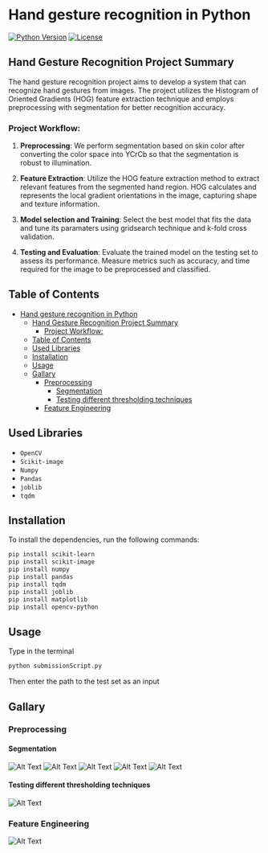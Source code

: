 # Hand gesture recognition in Python

[![Python Version](https://img.shields.io/badge/python-3.10.9-blue.svg)](https://www.python.org/downloads/release/python-385/)
[![License](https://img.shields.io/badge/license-MIT-green.svg)](https://opensource.org/licenses/MIT)

## Hand Gesture Recognition Project Summary

The hand gesture recognition project aims to develop a system that can recognize hand gestures from images. The project utilizes the Histogram of Oriented Gradients (HOG) feature extraction technique and employs preprocessing with segmentation for better recognition accuracy.

### Project Workflow:

1. **Preprocessing**: We perform segmentation based on skin color after converting the color space into YCrCb so that the segmentation is robust to illumination.

2. **Feature Extraction**: Utilize the HOG feature extraction method to extract relevant features from the segmented hand region. HOG calculates and represents the local gradient orientations in the image, capturing shape and texture information.

3. **Model selection and Training**: Select the best model that fits the data and tune its paramaters using gridsearch technique and k-fold cross validation.

4. **Testing and Evaluation**: Evaluate the trained model on the testing set to assess its performance. Measure metrics such as accuracy, and time required for the image to be preprocessed and classified.


## Table of Contents

- [Hand gesture recognition in Python](#hand-gesture-recognition-in-python)
  - [Hand Gesture Recognition Project Summary](#hand-gesture-recognition-project-summary)
    - [Project Workflow:](#project-workflow)
  - [Table of Contents](#table-of-contents)
  - [Used Libraries](#used-libraries)
  - [Installation](#installation)
  - [Usage](#usage)
  - [Gallary](#gallary)
    - [Preprocessing](#preprocessing)
      - [Segmentation](#segmentation)
      - [Testing different thresholding techniques](#testing-different-thresholding-techniques)
    - [Feature Engineering](#feature-engineering)

## Used Libraries
- `OpenCV`
- `Scikit-image`
- `Numpy`
- `Pandas`
- `joblib`
- `tqdm`

## Installation

To install the dependencies, run the following commands:

```bash
pip install scikit-learn
pip install scikit-image
pip install numpy
pip install pandas
pip install tqdm
pip install joblib
pip install matplotlib
pip install opencv-python
```


## Usage

Type in the terminal

```bash
python submissionScript.py
```

Then enter the path to the test set as an input


## Gallary

### Preprocessing

#### Segmentation
![Alt Text](read_images/../readme_images/segmented_1.png)
![Alt Text](read_images/../readme_images/segmented_2.png)
![Alt Text](read_images/../readme_images/segmented_3.png)
![Alt Text](read_images/../readme_images/segmented_4.png)
![Alt Text](read_images/../readme_images/segmented_5.png)

#### Testing different thresholding techniques
![Alt Text](read_images/../readme_images/thresholding.png)


### Feature Engineering
![Alt Text](read_images/../readme_images/peaks.jpg)

